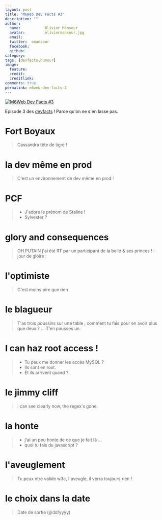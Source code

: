 ```yaml
---
layout: post
title: "M6Web Dev Facts #3"
description: ""
author:
  name:           Olivier Mansour
  avatar:         oliviermansour.jpg
  email:          
  twitter:  omansour      
  facebook:       
  github:    
category: 
tags: [devfacts,humour]
image:
  feature: 
  credit: 
  creditlink: 
comments: true  
permalink: m6web-dev-facts-3
---
```


[![M6Web Dev Facts #3](//img.over-blog-kiwi.com/300x300/0/00/30/83/201305/ob_7393a4fbd8173899d4dc0024402fa750_jointherealm-sigil.png)](http://img.over-blog-kiwi.com/0/00/30/83/201305/ob_7393a4fbd8173899d4dc0024402fa750_jointherealm-sigil.png)

Episode 3 des [devfacts](http://tech.m6web.fr/tag/devfacts/) ! Parce qu'on ne s'en lasse pas.


# Fort Boyaux

> Cassandra tête de tigre !


# la dev même en prod

> C'est un environnement de dev même en prod !


# PCF

> - J'adore le prénom de Staline !  
>  - Sylvester ?

 

#  glory and consequences

> OH PUTAIN j'ai été RT par un participant de la belle & ses princes ! : jour de gloire :

# l'optimiste

> C'est moins pire que rien

# le blagueur

> T'as trois poussins sur une table ; comment tu fais pour en avoir plus que deux ? ... T'en pousses un.


# I can haz root access !

> - Tu peux me donner les accès MySQL ?  
>  - Ils sont en root.  
>  - Et ils arrivent quand ?

# le jimmy cliff

> I can see clearly now, the regex's gone.

# la honte

> - j'ai un peu honte de ce que je fait là ...  
>  - quoi tu fais du javascript ?

# l'aveuglement

> Tu peux etre valide w3c, l'aveugle, il verra toujours rien !


#  le choix dans la date

> Date de sortie (jj/dd/yyyy)



